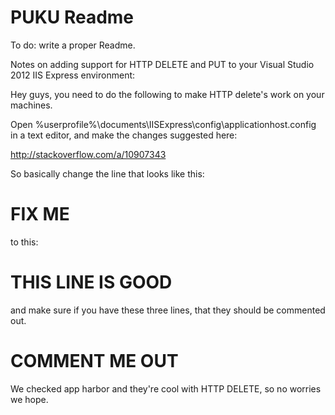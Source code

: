 PUKU Readme
===========

To do: write a proper Readme.

Notes on adding support for HTTP DELETE and PUT to your Visual Studio 2012 IIS Express environment:

Hey guys, you need to do the following to make HTTP delete's work on your machines.

Open %userprofile%\documents\IISExpress\config\applicationhost.config in a text editor, and make the changes suggested here:


http://stackoverflow.com/a/10907343

So basically change the line that looks like this:

# FIX ME
<add name="ExtensionlessUrl-Integrated-4.0" path="*." verb="GET,HEAD,POST,DEBUG" type="System.Web.Handlers.TransferRequestHandler" preCondition="integratedMode,runtimeVersionv4.0" />

to this:

# THIS LINE IS GOOD
<add name="ExtensionlessUrl-Integrated-4.0" path="*." verb="GET,HEAD,POST,DEBUG,PUT,DELETE" type="System.Web.Handlers.TransferRequestHandler" preCondition="integratedMode,runtimeVersionv4.0" />

and make sure if you have these three lines, that they should be commented out.

# COMMENT ME OUT
<add name="WebDAVModule" image="%IIS_BIN%\webdav.dll" />
<add name="WebDAVModule" /> 
<add name="WebDAV" path="*" verb="PROPFIND,PROPPATCH,MKCOL,PUT,COPY,DELETE,MOVE,LOCK,UNLOCK" modules="WebDAVModule" resourceType="Unspecified" requireAccess="None" />


We checked app harbor and they're cool with HTTP DELETE, so no worries we hope.

